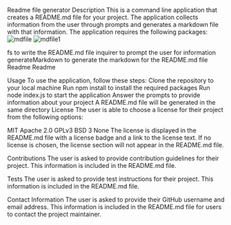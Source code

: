Readme file generator
Description
This is a command line application that creates a README.md file for your project. The application collects information from the user through prompts and generates a markdown file with that information. The application requires the following packages:
![mdfile](https://user-images.githubusercontent.com/116314228/218018966-531f2999-9a9c-4ee2-a606-629dc28df75c.PNG)
![mdfile1](https://user-images.githubusercontent.com/116314228/218018970-7f7ffe53-0a47-41dd-b2e8-08ecf3484768.PNG)

fs to write the README.md file
inquirer to prompt the user for information
generateMarkdown to generate the markdown for the README.md file
Readme Readme

Usage
To use the application, follow these steps:
Clone the repository to your local machine
Run npm install to install the required packages
Run node index.js to start the application
Answer the prompts to provide information about your project
A README.md file will be generated in the same directory
License
The user is able to choose a license for their project from the following options:

MIT Apache 2.0 GPLv3 BSD 3 None The license is displayed in the README.md file with a license badge and a link to the license text. If no license is chosen, the license section will not appear in the README.md file.

Contributions
The user is asked to provide contribution guidelines for their project. This information is included in the README.md file.

Tests
The user is asked to provide test instructions for their project. This information is included in the README.md file.

Contact Information
The user is asked to provide their GitHub username and email address. This information is included in the README.md file for users to contact the project maintainer.
